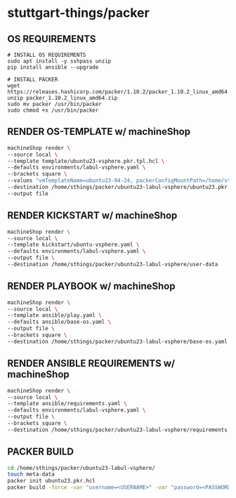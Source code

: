 # stuttgart-things/packer

## OS REQUIREMENTS

```
# INSTALL OS REQUIREMENTS
sudo apt install -y sshpass unzip
pip install ansible --upgrade

# INSTALL PACKER
wget https://releases.hashicorp.com/packer/1.10.2/packer_1.10.2_linux_amd64.zip
unzip packer_1.10.2_linux_amd64.zip
sudo mv packer /usr/bin/packer
sudo chmod +x /usr/bin/packer
```

## RENDER OS-TEMPLATE w/ machineShop

```bash
machineShop render \
--source local \
--template template/ubuntu23-vsphere.pkr.tpl.hcl \
--defaults environments/labul-vsphere.yaml \
--brackets square \
--values "vmTemplateName=ubuntu23-04-24, packerConfigMountPath=/home/sthings/packer/ubuntu23-labul-vsphere, ansiblePlayMountPath=/home/sthings/packer/ubuntu23-labul-vsphere, ansibleOsProvioning=base-os, osVersion=ubuntu23" \
--destination /home/sthings/packer/ubuntu23-labul-vsphere/ubuntu23.pkr.hcl \
--output file
```

## RENDER KICKSTART w/ machineShop

```bash
machineShop render \
--source local \
--template kickstart/ubuntu-vsphere.yaml \
--defaults environments/labul-vsphere.yaml \
--output file \
--destination /home/sthings/packer/ubuntu23-labul-vsphere/user-data
```

## RENDER PLAYBOOK w/ machineShop

```bash
machineShop render \
--source local \
--template ansible/play.yaml \
--defaults ansible/base-os.yaml \
--output file \
--brackets square \
--destination /home/sthings/packer/ubuntu23-labul-vsphere/base-os.yaml
```

## RENDER ANSIBLE REQUIREMENTS w/ machineShop

```bash
machineShop render \
--source local \
--template ansible/requirements.yaml \
--defaults environments/labul-vsphere.yaml \
--output file \
--brackets square \
--destination /home/sthings/packer/ubuntu23-labul-vsphere/requirements.yaml
```

## PACKER BUILD

```bash
cd /home/sthings/packer/ubuntu23-labul-vsphere/
touch meta-data
packer init ubuntu23.pkr.hcl
packer build -force -var "username=<USERNAME>" -var "password=<PASSWORD>" ubuntu23.pkr.hcl
```
